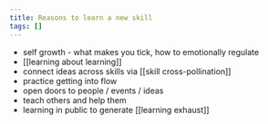 ```yaml
---
title: Reasons to learn a new skill
tags: []
---
```


- self growth - what makes you tick, how to emotionally regulate
- [[learning about learning]]
- connect ideas across skills via [[skill cross-pollination]]
- practice getting into flow
- open doors to people / events / ideas
- teach others and help them
- learning in public to generate [[learning exhaust]]